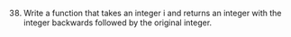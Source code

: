 38. Write a function that takes an integer i and returns an integer with the integer backwards followed by the original integer.
